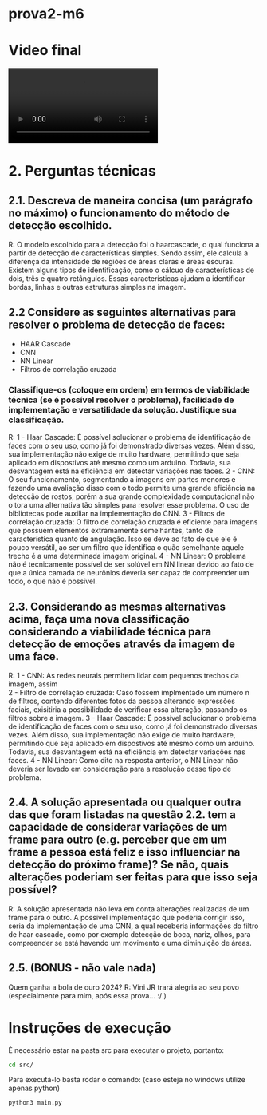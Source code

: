 # prova2-m6

# Video final 
![](/assets/video.avi)

# 2. Perguntas técnicas
## 2.1. Descreva de maneira concisa (um parágrafo no máximo) o funcionamento do método de detecção escolhido.
R: O modelo escolhido para a detecção foi o haarcascade, o qual funciona a partir de detecção de características simples. Sendo assim, ele calcula a diferença da intensidade de regiões de áreas claras e áreas escuras. Existem alguns tipos de identificação, como o cálcuo de características de dois, três e quatro retângulos. Essas características ajudam a identificar bordas, linhas e outras estruturas simples na imagem. 

## 2.2 Considere as seguintes alternativas para resolver o problema de detecção de faces:
- HAAR Cascade
- CNN
- NN Linear
- Filtros de correlação cruzada
### Classifique-os (coloque em ordem) em termos de viabilidade técnica (se é possível resolver o problema), facilidade de implementação e versatilidade da solução. Justifique sua classificação.

R: 
1 - Haar Cascade: É possível solucionar o problema de identificação de faces com o seu uso, como já foi demonstrado diversas vezes. Além disso, sua implementação não exige de muito hardware, permitindo que seja aplicado em dispostivos até mesmo como um arduino. Todavia, sua desvantagem está na eficiência em detectar variações nas faces.
2 - CNN: O seu funcionamento, segmentando a imagens em partes menores e fazendo uma avaliação disso com o todo permite uma grande eficiência na detecção de rostos, porém a sua grande complexidade computacional não o tora uma alternativa tão simples para resolver esse problema. O uso de bibliotecas pode auxiliar na implementação do CNN.
3 - Filtros de correlação cruzada: O filtro de correlação cruzada é eficiente para imagens que possuem elementos extramamente semelhantes, tanto de característica quanto de angulação. Isso se deve ao fato de que ele é pouco versátil, ao ser um filtro que identifica o quão semelhante aquele trecho é  a uma determinada imagem original.
4 - NN Linear: O problema não é tecnicamente possível de ser solúvel em NN linear devido ao fato de que a única camada de neurônios deveria ser capaz de compreender um todo, o que não é possível. 

## 2.3. Considerando as mesmas alternativas acima, faça uma nova classificação considerando a viabilidade técnica para detecção de emoções através da imagem de uma face.

R:
1 - CNN: As redes neurais permitem lidar com pequenos trechos da imagem, assim  
2 - Filtro de correlação cruzada: Caso fossem implmentado um número n de filtros, contendo diferentes fotos da pessoa alterando expressões faciais, exisitiria a possibilidade de verificar essa alteração, passando os filtros sobre a imagem. 
3 - Haar Cascade: É possível solucionar o problema de identificação de faces com o seu uso, como já foi demonstrado diversas vezes. Além disso, sua implementação não exige de muito hardware, permitindo que seja aplicado em dispostivos até mesmo como um arduino. Todavia, sua desvantagem está na eficiência em detectar variações nas faces. 
4 - NN Linear: Como dito na resposta anterior, o NN Linear não deveria ser levado em consideração para a resolução desse tipo de problema.

## 2.4. A solução apresentada ou qualquer outra das que foram listadas na questão 2.2. tem a capacidade de considerar variações de um frame para outro (e.g. perceber que em um frame a pessoa está feliz e isso influenciar na detecção do próximo frame)? Se não, quais alterações poderiam ser feitas para que isso seja possível?
R: A solução apresentada não leva em conta alterações realizadas de um frame para o outro. A possível implementação que poderia corrigir isso, seria da implementação de uma CNN, a qual receberia informações do filtro de haar cascade, como por exemplo detecção de boca, nariz, olhos, para compreender se está havendo um movimento e uma diminuição de áreas.


## 2.5. (BONUS - não vale nada)
Quem ganha a bola de ouro 2024?
R: Vini JR trará alegria ao seu povo (especialmente para mim, após essa prova... :/ )

# Instruções de execução 

É necessário estar na pasta src para executar o projeto, portanto:
```bash 
cd src/
```

Para executá-lo basta rodar o comando: (caso esteja no windows utilize apenas python)
```bash
python3 main.py
```
